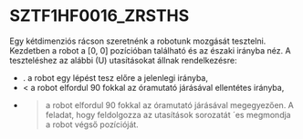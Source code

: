 # SZTF1HF0016_ZRSTHS
Egy kétdimenziós rácson szeretnénk a robotunk mozgását tesztelni. Kezdetben a robot a [0, 0]
pozícióban található és az északi irányba néz. A teszteléshez az alábbi (U) utasításokat állnak
rendelkezésre:
-  . a robot egy lépést tesz előre a jelenlegi irányba,
-  < a robot elfordul 90 fokkal az óramutató járásával ellentétes irányba,
-  > a robot elfordul 90 fokkal az óramutató járásával megegyezően.
A feladat, hogy feldolgozza az utasítások sorozatát ´es megmondja a robot végső pozícióját.
